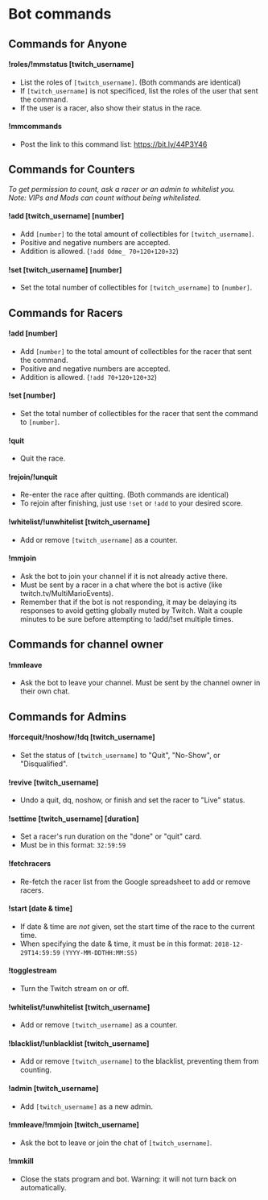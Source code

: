 # Bot commands
## Commands for Anyone
#### !roles/!mmstatus [twitch_username]
+ List the roles of `[twitch_username]`. (Both commands are identical)
+ If `[twitch_username]` is not specificed, list the roles of the user that sent the command.
+ If the user is a racer, also show their status in the race.
#### !mmcommands
+ Post the link to this command list: https://bit.ly/44P3Y46

## Commands for Counters  
*To get permission to count, ask a racer or an admin to whitelist you.*  
*Note: VIPs and Mods can count without being whitelisted.*  
#### !add [twitch_username] [number]  
+ Add `[number]` to the total amount of collectibles for `[twitch_username]`.  
+ Positive and negative numbers are accepted.  
+ Addition is allowed. (`!add Odme_ 70+120+120+32`)  
#### !set [twitch_username] [number]  
+ Set the total number of collectibles for `[twitch_username]` to `[number]`.  
   
## Commands for Racers  
#### !add [number]  
+ Add `[number]` to the total amount of collectibles for the racer that sent the command.  
+ Positive and negative numbers are accepted.  
+ Addition is allowed. (`!add 70+120+120+32`)  
#### !set [number]  
+ Set the total number of collectibles for the racer that sent the command to `[number]`.  
#### !quit  
+ Quit the race.  
#### !rejoin/!unquit   
+ Re-enter the race after quitting. (Both commands are identical)  
+ To rejoin after finishing, just use `!set` or `!add` to your desired score.  
#### !whitelist/!unwhitelist [twitch_username]  
+ Add or remove `[twitch_username]` as a counter.  
#### !mmjoin  
+ Ask the bot to join your channel if it is not already active there.   
+ Must be sent by a racer in a chat where the bot is active (like twitch.tv/MultiMarioEvents).  
+ Remember that if the bot is not responding, it may be delaying its responses to avoid getting globally muted by Twitch. Wait a couple minutes to be sure before attempting to !add/!set multiple times.  
   
## Commands for channel owner  
#### !mmleave  
+ Ask the bot to leave your channel. Must be sent by the channel owner in their own chat.  
   
## Commands for Admins  
#### !forcequit/!noshow/!dq [twitch_username]  
+ Set the status of `[twitch_username]` to "Quit", "No-Show", or "Disqualified".  
#### !revive [twitch_username]  
+ Undo a quit, dq, noshow, or finish and set the racer to "Live" status.  
#### !settime [twitch_username] [duration]  
+ Set a racer's run duration on the "done" or "quit" card.  
+ Must be in this format: `32:59:59`  
#### !fetchracers  
+ Re-fetch the racer list from the Google spreadsheet to add or remove racers.  
#### !start [date & time]  
+ If date & time are *not* given, set the start time of the race to the current time.  
+ When specifying the date & time, it must be in this format: `2018-12-29T14:59:59` `(YYYY-MM-DDTHH:MM:SS)`  
#### !togglestream  
+ Turn the Twitch stream on or off.  
#### !whitelist/!unwhitelist [twitch_username]  
+ Add or remove `[twitch_username]` as a counter.  
#### !blacklist/!unblacklist [twitch_username]  
+ Add or remove `[twitch_username]` to the blacklist, preventing them from counting.  
#### !admin [twitch_username]  
+ Add `[twitch_username]` as a new admin.  
#### !mmleave/!mmjoin [twitch_username]  
+ Ask the bot to leave or join the chat of `[twitch_username]`.  
#### !mmkill  
+ Close the stats program and bot. Warning: it will not turn back on automatically. 
